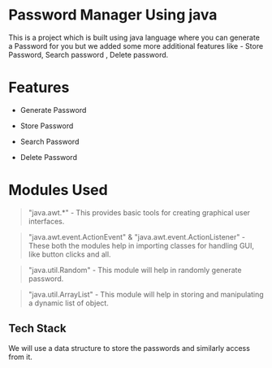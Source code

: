 
# Password Manager Using java

This is a project which is built using java language where you can generate a Password for you but we added some more additional features like - Store Password, Search password , Delete password.



# Features 
   - Generate Password

   -  Store Password

   -  Search Password

   -  Delete Password


# Modules Used

> "java.awt.*" -  This provides basic tools for creating graphical user interfaces.

> "java.awt.event.ActionEvent" & "java.awt.event.ActionListener" - These both the modules help in importing classes for handling GUI, like button clicks and all.

> "java.util.Random" - This module will help in randomly generate password.

> "java.util.ArrayList" - This module will help in storing and manipulating a dynamic list of object.


## Tech Stack

We will use a data structure to store the passwords and similarly access from it.


